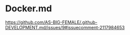 # Docker.md
https://github.com/AS-BIG-FEMALE/.github-DEVELOPMENT.md/issues/9#issuecomment-2117984653
